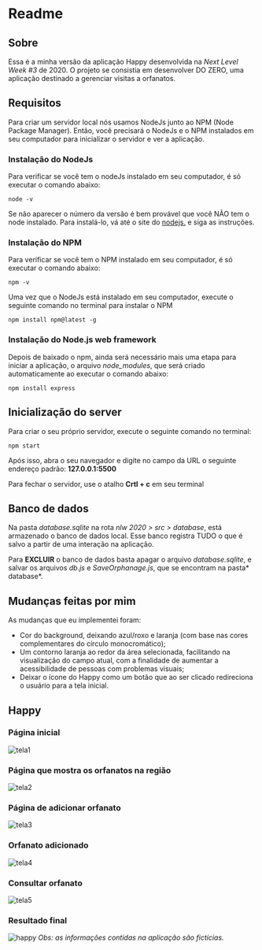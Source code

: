 # Readme
## Sobre

Essa é a minha versão da aplicação Happy desenvolvida na *Next Level Week #3* de 2020. O projeto se consistia em desenvolver DO ZERO, uma aplicação destinado a gerenciar visitas a orfanatos.

## Requisitos
Para criar um servidor local nós usamos NodeJs junto ao NPM (Node Package Manager). Então, você precisará o NodeJs e o NPM instalados em seu computador para inicializar o servidor e ver a aplicação. 

### Instalação do NodeJs
Para verificar se você tem o nodeJs instalado em seu computador, é só executar o comando abaixo:
```shell
node -v
```
Se não aparecer o número da versão é bem provável que você NÃO tem o node instalado. Para instalá-lo, vá até o site do [nodejs.](https://nodejs.org/en/download/) e siga as instruções. 

### Instalação do NPM
Para verificar se você tem o NPM instalado em seu computador, é só executar o comando abaixo:
```shell
npm -v
```
Uma vez que o NodeJs está instalado em seu computador, execute o seguinte comando no terminal para instalar o NPM
```shell
npm install npm@latest -g
```
### Instalação do Node.js web framework 
Depois de baixado o npm, ainda será necessário mais uma etapa para iniciar a aplicação, o arquivo *node_modules*, que será criado automaticamente ao executar o comando abaixo:
```shell
npm install express
```

## Inicialização do server
Para criar o seu próprio servidor, execute o seguinte comando no terminal:
```shell
npm start
```
Após isso, abra o seu navegador e digite no campo da URL o seguinte endereço padrão: **127.0.0.1:5500**


Para fechar o servidor, use o atalho **Crtl + c** em seu terminal


## Banco de dados
Na pasta *database.sqlite* na rota *nlw 2020 > src > database*, está armazenado o banco de dados local. Esse banco registra TUDO o que é salvo a partir de uma interação na aplicação.

Para **EXCLUIR** o banco de dados basta apagar o arquivo *database.sqlite*, e salvar os arquivos *db.js* e *SaveOrphanage.js*, que se encontram na pasta* database*.

## Mudanças feitas por mim
As mudanças que eu implementei foram:
- Cor do background, deixando azul/roxo e laranja (com base nas cores complementares do
círculo monocromático);
- Um contorno laranja ao redor da área selecionada, facilitando na visualização do campo atual, 
com a finalidade de aumentar a acessibilidade de pessoas com problemas visuais;
- Deixar o ícone do Happy como um botão que ao ser clicado redireciona o usuário para a tela inicial.

## Happy 
### Página inicial
![tela1](https://user-images.githubusercontent.com/71789884/114742008-b0c34180-9d21-11eb-9ad0-9b95794c5342.png)
### Página que mostra os orfanatos na região
![tela2](https://user-images.githubusercontent.com/71789884/114742522-38a94b80-9d22-11eb-915c-ebf9cb5cff49.png)
### Página de adicionar orfanato
![tela3](https://user-images.githubusercontent.com/71789884/114742575-43fc7700-9d22-11eb-8018-be2c59d142d6.png)
### Orfanato adicionado
![tela4](https://user-images.githubusercontent.com/71789884/114742624-51b1fc80-9d22-11eb-96c4-dc7a9cdd6a48.png)
### Consultar orfanato
![tela5](https://user-images.githubusercontent.com/71789884/114742675-5971a100-9d22-11eb-998d-69ad18910f4c.png)
### Resultado final
![happy](https://user-images.githubusercontent.com/71789884/114743590-34316280-9d23-11eb-92da-ecceced98927.gif)
*Obs: as informações contidas na aplicação são fictícias.*


